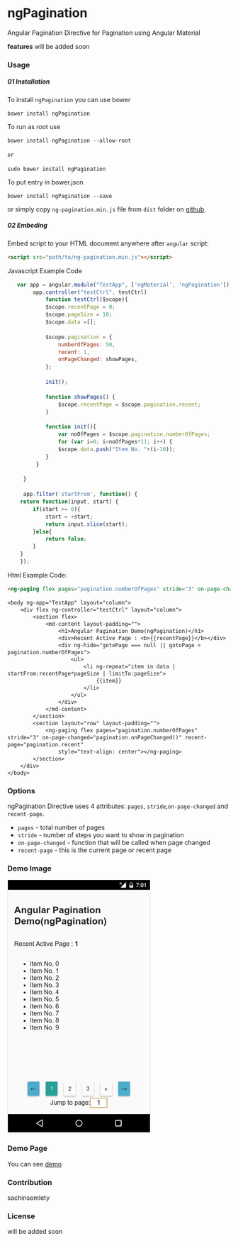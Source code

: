 # ngPagination
Angular Pagination Directive for Pagination using Angular Material


**features**
will be added soon

### Usage

##### 01 Installation

To install `ngPagination` you can use bower

```
bower install ngPagination
```

To run as root use

```
bower install ngPagination --allow-root

or

sudo bower install ngPagination

```

To put entry in bower.json

```
bower install ngPagination --save
```

or simply copy `ng-pagination.min.js` file from `dist` folder on [github](https://github.com/sachinsemlety/ngPagination/blob/master/dist/ng-pagination.min.js).

##### 02 Embeding
Embed script to your HTML document anywhere after `angular` script:

```html
<script src="path/to/ng-pagination.min.js"></script>
```

Javascript Example Code

```javascript
   var app = angular.module("TestApp", ['ngMaterial', 'ngPagination']);
        app.controller("testCtrl", testCtrl)
            function testCtrl($scope){
            $scope.recentPage = 0;
            $scope.pageSize = 10;
            $scope.data =[];

            $scope.pagination = {
                numberOfPages: 50,
                recent: 1,
                onPageChanged: showPages,
            };

            init();

            function showPages() {
                $scope.recentPage = $scope.pagination.recent;
            }

            function init(){
                var noOfPages = $scope.pagination.numberOfPages;
                for (var i=0; i<noOfPages*11; i++) {
                $scope.data.push("Item No. "+(i-10));
            }
         }

     }

     app.filter('startFrom', function() {
    return function(input, start) {
        if(start >= 0){
            start = +start;
            return input.slice(start);
        }else{
            return false;
        }
    }
    });

```

Html Example Code:

```html
<ng-paging flex pages="pagination.numberOfPages" stride="3" on-page-changed="pagination.onPageChanged()" recent-page="pagination.recent" style="text-align: center"></ng-paging>
```

```Full demo html code
<body ng-app="TestApp" layout="column">
    <div flex ng-controller="testCtrl" layout="column">
        <section flex>
            <md-content layout-padding="">
                <h1>Angular Pagination Demo(ngPagination)</h1>
                <div>Recent Active Page : <b>{{recentPage}}</b></div>
                <div ng-hide="gotoPage === null || gotoPage > pagination.numberOfPages">
                    <ul>
                        <li ng-repeat="item in data | startFrom:recentPage*pageSize | limitTo:pageSize">
                            {{item}}
                        </li>
                    </ul>
                </div>
            </md-content>
        </section>
        <section layout="row" layout-padding="">
            <ng-paging flex pages="pagination.numberOfPages" stride="3" on-page-changed="pagination.onPageChanged()" recent-page="pagination.recent"
                style="text-align: center"></ng-paging>
        </section>
    </div>
</body>
```

### Options
ngPagination Directive uses 4 attributes: `pages`, `stride`,`on-page-changed` and `recent-page`.
- `pages` - total number of pages
- `stride` - number of steps you want to show in pagination
- `on-page-changed` - function that will be called when page changed
- `recent-page` - this is the current page or recent page


### Demo Image

![demo image](https://github.com/sachinsemlety/ngPagination/blob/master/demo/ngPagination_demo.png)

### Demo Page

You can see [demo](https://jsfiddle.net/sachinsemlety/u34rc66c/)

### Contribution
sachinsemlety

### License
will be added soon